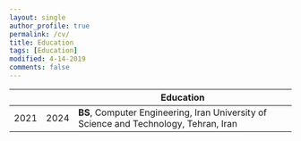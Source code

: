 ```yaml
---
layout: single
author_profile: true
permalink: /cv/
title: Education
tags: [Education]
modified: 4-14-2019
comments: false
---
```


|     |    |**Education**                                                               |
|-----|----|----------------------------------------------------------------------------------|
|2021 |2024| **BS**, Computer Engineering, Iran University of Science and Technology, Tehran, Iran               |
